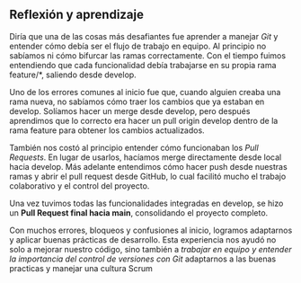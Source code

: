 ##  Reflexión y aprendizaje

Diría que una de las cosas más desafiantes fue aprender a manejar *Git* y entender cómo debía ser el flujo de trabajo en equipo. Al principio no sabíamos ni cómo bifurcar las ramas correctamente. Con el tiempo fuimos entendiendo que cada funcionalidad debía trabajarse en su propia rama feature/*, saliendo desde develop.

Uno de los errores comunes al inicio fue que, cuando alguien creaba una rama nueva, no sabíamos cómo traer los cambios que ya estaban en develop. Solíamos hacer un merge desde develop, pero después aprendimos que lo correcto era hacer un pull origin develop dentro de la rama feature para obtener los cambios actualizados.

También nos costó al principio entender cómo funcionaban los *Pull Requests*. En lugar de usarlos, hacíamos merge directamente desde local hacia develop. Más adelante entendimos cómo hacer push desde nuestras ramas y abrir el pull request desde GitHub, lo cual facilitó mucho el trabajo colaborativo y el control del proyecto.

Una vez tuvimos todas las funcionalidades integradas en develop, se hizo un **Pull Request final hacia main**, consolidando el proyecto completo.

Con muchos errores, bloqueos y confusiones al inicio, logramos adaptarnos y aplicar buenas prácticas de desarrollo. Esta experiencia nos ayudó no solo a mejorar nuestro código, sino también a *trabajar en equipo y entender la importancia del control de versiones con Git*  adaptarnos a las buenas practicas y manejar una cultura Scrum